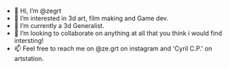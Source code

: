 - 👋 Hi, I’m @zegrt
- 👀 I’m interested in 3d art, film making and Game dev.
- 🌱 I’m currently a 3d Generalist.
- 💞️ I’m looking to collaborate on anything at all that you think i would find intersting!
- 📫 Feel free to reach me on @ze.grt on instagram and 'Cyril C.P.' on artstation.

<!---
zegrt/zegrt is a ✨ special ✨ repository because its `README.md` (this file) appears on your GitHub profile.
You can click the Preview link to take a look at your changes.
--->
